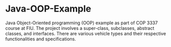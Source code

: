# Java-OOP-Example
Java Object-Oriented programming (OOP) example as part of COP 3337 course at FIU. The project involves a super-class, subclasses, abstract classes, and interfaces. There are various vehicle types and their respective functionalities and specifications. 
